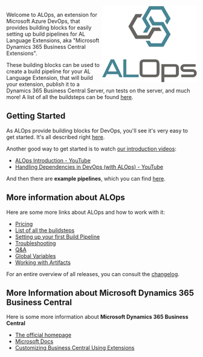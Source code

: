 <img align="right" width="250" src="img/logo.png">

Welcome to ALOps, an extension for Microsoft Azure DevOps, that provides building blocks for easily setting up build pipelines for AL Language Extensions, aka "Microsoft Dynamics 365 Business Central Extensions". 

These building blocks can be used to create a build pipeline for your AL Language Extension, that will build your extension, publish it to a Dynamics 365 Business Central Server, run tests on the server, and much more!  A list of all the buildsteps can be found [here](/ALOpsSteps/Buildstepsv1/).

## Getting Started
As ALOps provide building blocks for DevOps, you'll see it's very easy to get started.  It's all described right [here](Setup/SettingUpYourFirstBuild/).

Another good way to get started is to watch [our introduction videos](https://www.youtube.com/@alops7958):

- [ALOps Introduction - YouTube](https://www.youtube.com/watch?v=iVLOerdCuwA)
- [Handling Dependencies in DevOps (with ALOps) - YouTube](https://www.youtube.com/watch?v=CCJG9cnjmLs&t=1s)

And then there are **example pipelines**, which you can find [here](https://github.com/HodorNV/ALOps/tree/master/Examples).

## More information about ALOps

Here are some more links about ALOps and how to work with it:

- [Pricing](https://marketplace.visualstudio.com/items?itemName=Hodor.hodor-alops&ssr=false#pricing)
- [List of all the buildsteps](ALOpsSteps/Buildstepsv1/)
- [Setting up your first Build Pipeline](Setup/SettingUpYourFirstBuild/)
- [Troubleshooting](Help/Troubleshooting/)
- [Q&A](Help/QnA/)
- [Global Variables](/UsefulInfo/Globals/)
- [Working with Artifacts](/UsefulInfo/WorkingWithArtifacts/)

For an entire overview of all releases, you can consult the [changelog](/changelog/).

## More Information about Microsoft Dynamics 365 Business Central 

Here is some more information about **Microsoft Dynamics 365 Business Central**

- [The official homepage](https://dynamics.microsoft.com/en-us/business-central/overview/)
- [Microsoft Docs](https://docs.microsoft.com/en-us/dynamics365/business-central/product-get-started)
- [Customizing Business Central Using Extensions](https://docs.microsoft.com/en-us/dynamics365/business-central/ui-extensions)
